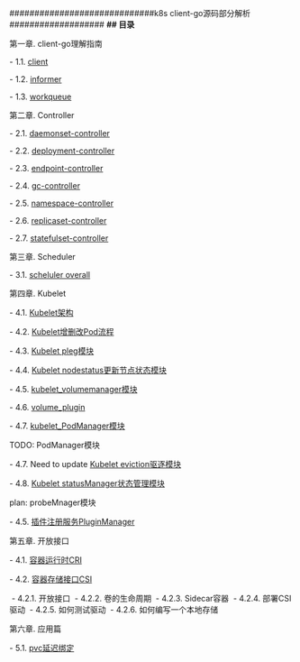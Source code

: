 #############################k8s client-go源码部分解析###################
**## 目录**

第一章. client-go理解指南

  \- 1.1. [client](/client-go/study-client.md)

  \- 1.2. [informer](/client-go/informer.md)

  \- 1.3. [workqueue](/client-go/workqueue.md)

第二章. Controller

  \- 2.1. [daemonset-controller](/controller/daemonset-controller.md)

  \- 2.2. [deployment-controller](/controller/deployment-controller.md)

  \- 2.3. [endpoint-controller](/controller/endpoint-controller.md)

  \- 2.4. [gc-controller](/controller/gc-controller.md)

  \- 2.5. [namespace-controller](/controller/namespace-controller.md)

  \- 2.6. [replicaset-controller](/controller/replicaset-controller.md)

  \- 2.7. [statefulset-controller](/controller/statefulset-controller.md)

第三章. Scheduler

  \- 3.1. [scheluler overall](/scheduler/scheduler阅读理解上.md)

第四章. Kubelet

  \- 4.1. [Kubelet架构](/kubelet/kubelet架构.md)

  \- 4.2. [Kubelet增删改Pod流程](/kubelet/kubelet增删改Pod流程.md)

  \- 4.3. [Kubelet pleg模块](/kubelet/kubelet_pleg模块.md)

  \- 4.4. [Kubelet nodestatus更新节点状态模块](/kubelet/kubelet_nodestatus模块.md)

  \- 4.5. [kubelet_volumemanager模块](/kubelet/kubelet_volumemanager模块.md)

  \- 4.6. [volume_plugin](/kubelet/volume_plugin.md)

  \- 4.7. [kubelet_PodManager模块](/kubelet/kubelet_podmanager模块.md)

TODO: PodManager模块

  \- 4.7. Need to update [Kubelet eviction驱逐模块](/kubelet/kubelet_eviction驱逐模块.md) 

  \- 4.8. [Kubelet statusManager状态管理模块](/kubelet/kubelet状态管理statusManager.md)

plan: probeMnager模块

  \- 4.5. [插件注册服务PluginManager](/kubelet/pluginmanager.md)

第五章. 开放接口

  \- 4.1.  [容器运行时CRI](/开放接口/CRI.md)

  \- 4.2.  [容器存储接口CSI](/开放接口/CSI.md)

​       \- 4.2.1.  开放接口
​	   \- 4.2.2.  卷的生命周期
​	  \- 4.2.3.  Sidecar容器
​	  \- 4.2.4.  部署CSI 驱动
​	 \- 4.2.5.  如何测试驱动
​	  \- 4.2.6.  如何编写一个本地存储

第六章. 应用篇

  \- 5.1.  [pvc延迟绑定](/应用篇/pvc延迟绑定.md)







